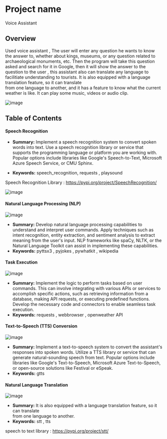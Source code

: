 # Project name
Voice Assistant


## Overview
Used voice assistant , The user will enter any question he wants to know the answer to, 
whether about kings, museums, or any question related to archaeological 
monuments, etc. Then the program will take this question asked and search 
for it in Google, then it will show the answer to the question to the user , this assistant also can translate any language to facilitiate understanding to tourists.
It is also equipped with a language translation feature, so it can translate  
from one language to another, and it has a feature to know what the current 
weather is like. It can play some music, videos or audio clip.

![image](https://github.com/Abdelraouf-Hawash/Smart_Tour_Guide/assets/72944935/3a674fd8-49d9-4a5e-bbd4-67002c908def)

## Table of Contents

#### Speech Recognition
 - **Summary:** Implement a speech recognition system to 
convert spoken words into text. Use a speech recognition library or 
service that supports the programming language or platform you are 
working with. Popular options include libraries like Google's 
Speech-to-Text, Microsoft Azure Speech Service, or CMU Sphinx.



 - **Keywords:** speech_recognition, requests , playsound
   
Speech Recognition Library : https://pypi.org/project/SpeechRecognition/


 ![image](https://github.com/Abdelraouf-Hawash/Smart_Tour_Guide/assets/72944935/4889c75e-f131-447d-88ff-1edf27c5bb70)

 

#### Natural Language Processing (NLP)

![image](https://github.com/Abdelraouf-Hawash/Smart_Tour_Guide/assets/72944935/ee9d0d1e-bdec-44d7-b256-5967dcad0b19)


 - **Summary:** Develop natural language 
processing capabilities to understand and interpret user commands. 
Apply techniques such as intent recognition, entity extraction, and 
sentiment analysis to extract meaning from the user's input. NLP 
frameworks like spaCy, NLTK, or the Natural Language Toolkit can 
assist in implementing these capabilities.
 - **Keywords:** pyttsx3 , pyjokes , pywhatkit , wikipedia

   
 
#### Task Execution



![image](https://github.com/Abdelraouf-Hawash/Smart_Tour_Guide/assets/72944935/e033f66b-bb9d-4104-9043-74b11a4ddbd8)

 - **Summary:**  Implement the logic to perform tasks based on user 
commands. This can involve integrating with various APIs or 
services to accomplish specific actions, such as retrieving 
information from a database, making API requests, or executing 
predefined functions. Develop the necessary code and connectors to 
enable seamless task execution. 
 - **Keywords:**  requests , webbrowser , openweather API

   
   
#### Text-to-Speech (TTS) Conversion


![image](https://github.com/Abdelraouf-Hawash/Smart_Tour_Guide/assets/72944935/24a90ce1-1eef-4e1a-87a9-20a02c841090)

 - **Summary:**  Implement a text-to-speech 
system to convert the assistant's responses into spoken words. 
Utilize a TTS library or service that can generate natural-sounding 
speech from text. Popular options include libraries like Google's 
Text-to-Speech, Microsoft Azure Text-to-Speech, or open-source 
solutions like Festival or eSpeak. 
 - **Keywords:** gtts

   
   
#### Natural Language Translation

![image](stock-vector-intercultural-communication-flat-vector-illustration-multinational-people-with-hello-in-speech-1425689270.jpg)

 - **Summary:** It is also equipped with a language translation feature, so it can translate  
from one language to another.
 - **Keywords:** stt , tts
 
 
speech to text library : https://pypi.org/project/stt/
 
